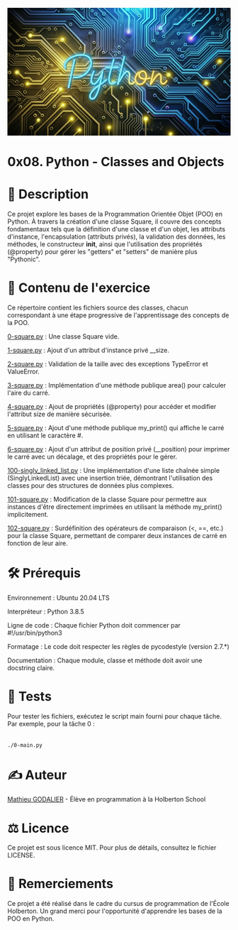 <p align="center">
<img src="https://github.com/Mathieu7483/Aiko78-Photgraphy/blob/main/img/python%20n%C3%A9eon%20carte%20%C3%A9l%C3%A9ctronique.png">
</p>

# 0x08. Python - Classes and Objects
# 📝 Description

Ce projet explore les bases de la Programmation Orientée Objet (POO) en Python. À travers la création d'une classe Square, il couvre des concepts fondamentaux tels que la définition d'une classe et d'un objet, les attributs d'instance, l'encapsulation (attributs privés), la validation des données, les méthodes, le constructeur __init__, ainsi que l'utilisation des propriétés (@property) pour gérer les "getters" et "setters" de manière plus "Pythonic".

# 📂 Contenu de l'exercice

Ce répertoire contient les fichiers source des classes, chacun correspondant à une étape progressive de l'apprentissage des concepts de la POO.

[0-square.py](https://github.com/Mathieu7483/holbertonschool-higher_level_programming/blob/main/python-classes/0-square.py) : Une classe Square vide.

[1-square.py](https://github.com/Mathieu7483/holbertonschool-higher_level_programming/blob/main/python-classes/1-square.py) : Ajout d'un attribut d'instance privé __size.

[2-square.py](https://github.com/Mathieu7483/holbertonschool-higher_level_programming/blob/main/python-classes/2-square.py) : Validation de la taille avec des exceptions TypeError et ValueError.

[3-square.py](https://github.com/Mathieu7483/holbertonschool-higher_level_programming/blob/main/python-classes/3-square.py) : Implémentation d'une méthode publique area() pour calculer l'aire du carré.

[4-square.py](https://github.com/Mathieu7483/holbertonschool-higher_level_programming/blob/main/python-classes/4-square.py) : Ajout de propriétés (@property) pour accéder et modifier l'attribut size de manière sécurisée.

[5-square.py](https://github.com/Mathieu7483/holbertonschool-higher_level_programming/blob/main/python-classes/5-square.py) : Ajout d'une méthode publique my_print() qui affiche le carré en utilisant le caractère #.

[6-square.py](https://github.com/Mathieu7483/holbertonschool-higher_level_programming/blob/main/python-classes/6-square.py) : Ajout d'un attribut de position privé (__position) pour imprimer le carré avec un décalage, et des propriétés pour le gérer.

[100-singly_linked_list.py](https://github.com/Mathieu7483/holbertonschool-higher_level_programming/blob/main/python-classes/100-singly_linked_list.py) : Une implémentation d'une liste chaînée simple (SinglyLinkedList) avec une insertion triée, démontrant l'utilisation des classes pour des structures de données plus complexes.

[101-square.py](https://github.com/Mathieu7483/holbertonschool-higher_level_programming/blob/main/python-classes/101-square.py) : Modification de la classe Square pour permettre aux instances d'être directement imprimées en utilisant la méthode my_print() implicitement.

[102-square.py]() : Surdéfinition des opérateurs de comparaison (<, ==, etc.) pour la classe Square, permettant de comparer deux instances de carré en fonction de leur aire.

# 🛠️ Prérequis

Environnement : Ubuntu 20.04 LTS

Interpréteur : Python 3.8.5

Ligne de code : Chaque fichier Python doit commencer par #!/usr/bin/python3

Formatage : Le code doit respecter les règles de pycodestyle (version 2.7.*)

Documentation : Chaque module, classe et méthode doit avoir une docstring claire.

# 🚀 Tests

Pour tester les fichiers, exécutez le script main fourni pour chaque tâche. Par exemple, pour la tâche 0 :

```Bash

./0-main.py
```
# ✍️ Auteur
[Mathieu GODALIER](https://github.com/Mathieu7483) - Élève en programmation à la Holberton School

# ⚖️ Licence

Ce projet est sous licence MIT. Pour plus de détails, consultez le fichier LICENSE.

# 🙏 Remerciements

Ce projet a été réalisé dans le cadre du cursus de programmation de l'École Holberton. Un grand merci pour l'opportunité d'apprendre les bases de la POO en Python.
